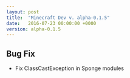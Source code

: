 ```yaml
---
layout: post
title:  "Minecraft Dev v. alpha-0.1.5"
date:   2016-07-23 00:00:00 +0000
version: alpha-0.1.5
---
```


## Bug Fix

* Fix ClassCastException in Sponge modules
